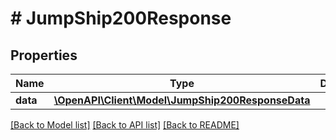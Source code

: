 # # JumpShip200Response

## Properties

Name | Type | Description | Notes
------------ | ------------- | ------------- | -------------
**data** | [**\OpenAPI\Client\Model\JumpShip200ResponseData**](JumpShip200ResponseData.md) |  |

[[Back to Model list]](../../README.md#models) [[Back to API list]](../../README.md#endpoints) [[Back to README]](../../README.md)
